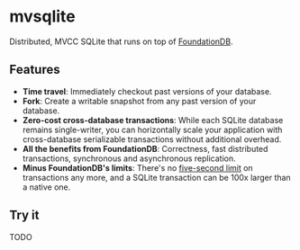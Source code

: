 # mvsqlite

Distributed, MVCC SQLite that runs on top of [FoundationDB](https://github.com/apple/foundationdb).

## Features

- **Time travel**: Immediately checkout past versions of your database.
- **Fork**: Create a writable snapshot from any past version of your database.
- **Zero-cost cross-database transactions**: While each SQLite database remains single-writer, you can horizontally scale your application with cross-database serializable transactions without additional overhead.
- **All the benefits from FoundationDB**: Correctness, fast distributed transactions, synchronous and asynchronous replication.
- **Minus FoundationDB's limits**: There's no [five-second limit](https://apple.github.io/foundationdb/known-limitations.html) on transactions any more, and a SQLite transaction can be 100x larger than a native one.

## Try it

TODO
